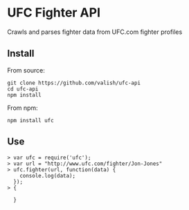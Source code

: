 
# UFC Fighter API

Crawls and parses fighter data from UFC.com fighter profiles

## Install
From source:

```
git clone https://github.com/valish/ufc-api
cd ufc-api
npm install
```
From npm:

`npm install ufc`

## Use
```
> var ufc = require('ufc');
> var url = "http://www.ufc.com/fighter/Jon-Jones"
> ufc.fighter(url, function(data) {
    console.log(data);
  });
> {

  }
```